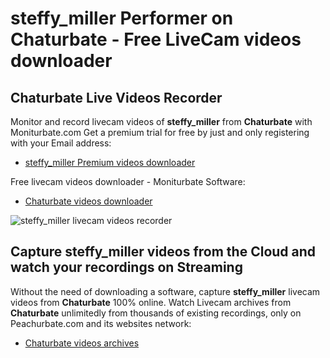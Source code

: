 # steffy_miller Performer on Chaturbate - Free LiveCam videos downloader

## Chaturbate Live Videos Recorder

Monitor and record livecam videos of **steffy_miller** from **Chaturbate** with Moniturbate.com
Get a premium trial for free by just and only registering with your Email address:
* [steffy_miller Premium videos downloader](https://moniturbate.com/request-demo-licence-key.html)

Free livecam videos downloader - Moniturbate Software:
* [Chaturbate videos downloader](https://moniturbate.com/moniturbate-download-software.html)

![steffy_miller livecam videos recorder](https://peachurnet.com/templates/moniturbate-software.png)


## Capture steffy_miller videos from the Cloud and watch your recordings on Streaming

Without the need of downloading a software, capture **steffy_miller** livecam videos from **Chaturbate** 100% online.
Watch Livecam archives from **Chaturbate** unlimitedly from thousands of existing recordings, only on Peachurbate.com and its websites network:
* [Chaturbate videos archives](https://peachurnet.com/)